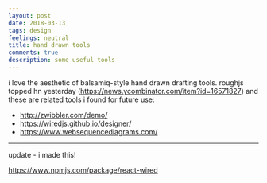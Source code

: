 ```yaml
---
layout: post
date: 2018-03-13
tags: design
feelings: neutral
title: hand drawn tools
comments: true
description: some useful tools
---
```


i love the aesthetic of balsamiq-style hand drawn drafting tools. roughjs topped hn yesterday (https://news.ycombinator.com/item?id=16571827) and these are related tools i found for future use:

- http://zwibbler.com/demo/
- https://wiredjs.github.io/designer/
- https://www.websequencediagrams.com/

---

update - i made this!

https://www.npmjs.com/package/react-wired
